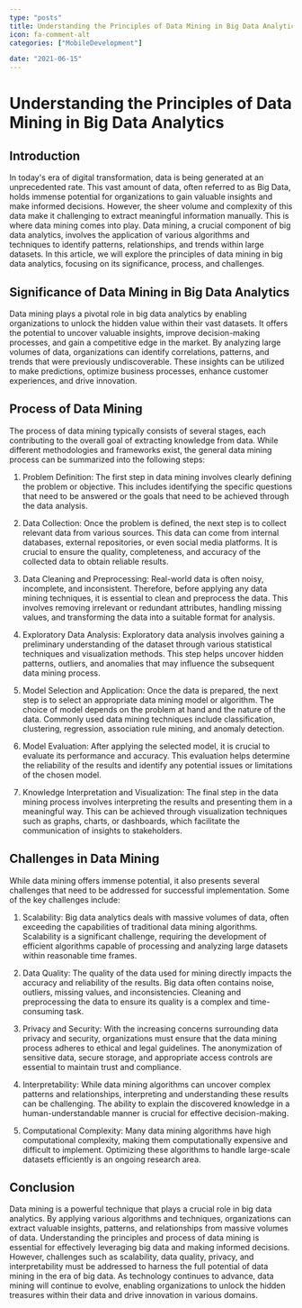 ```yaml
---
type: "posts"
title: Understanding the Principles of Data Mining in Big Data Analytics
icon: fa-comment-alt
categories: ["MobileDevelopment"]

date: "2021-06-15"
---
```




# Understanding the Principles of Data Mining in Big Data Analytics

## Introduction

In today's era of digital transformation, data is being generated at an unprecedented rate. This vast amount of data, often referred to as Big Data, holds immense potential for organizations to gain valuable insights and make informed decisions. However, the sheer volume and complexity of this data make it challenging to extract meaningful information manually. This is where data mining comes into play. Data mining, a crucial component of big data analytics, involves the application of various algorithms and techniques to identify patterns, relationships, and trends within large datasets. In this article, we will explore the principles of data mining in big data analytics, focusing on its significance, process, and challenges.

## Significance of Data Mining in Big Data Analytics

Data mining plays a pivotal role in big data analytics by enabling organizations to unlock the hidden value within their vast datasets. It offers the potential to uncover valuable insights, improve decision-making processes, and gain a competitive edge in the market. By analyzing large volumes of data, organizations can identify correlations, patterns, and trends that were previously undiscoverable. These insights can be utilized to make predictions, optimize business processes, enhance customer experiences, and drive innovation.

## Process of Data Mining

The process of data mining typically consists of several stages, each contributing to the overall goal of extracting knowledge from data. While different methodologies and frameworks exist, the general data mining process can be summarized into the following steps:

1. Problem Definition: The first step in data mining involves clearly defining the problem or objective. This includes identifying the specific questions that need to be answered or the goals that need to be achieved through the data analysis.

2. Data Collection: Once the problem is defined, the next step is to collect relevant data from various sources. This data can come from internal databases, external repositories, or even social media platforms. It is crucial to ensure the quality, completeness, and accuracy of the collected data to obtain reliable results.

3. Data Cleaning and Preprocessing: Real-world data is often noisy, incomplete, and inconsistent. Therefore, before applying any data mining techniques, it is essential to clean and preprocess the data. This involves removing irrelevant or redundant attributes, handling missing values, and transforming the data into a suitable format for analysis.

4. Exploratory Data Analysis: Exploratory data analysis involves gaining a preliminary understanding of the dataset through various statistical techniques and visualization methods. This step helps uncover hidden patterns, outliers, and anomalies that may influence the subsequent data mining process.

5. Model Selection and Application: Once the data is prepared, the next step is to select an appropriate data mining model or algorithm. The choice of model depends on the problem at hand and the nature of the data. Commonly used data mining techniques include classification, clustering, regression, association rule mining, and anomaly detection.

6. Model Evaluation: After applying the selected model, it is crucial to evaluate its performance and accuracy. This evaluation helps determine the reliability of the results and identify any potential issues or limitations of the chosen model.

7. Knowledge Interpretation and Visualization: The final step in the data mining process involves interpreting the results and presenting them in a meaningful way. This can be achieved through visualization techniques such as graphs, charts, or dashboards, which facilitate the communication of insights to stakeholders.

## Challenges in Data Mining

While data mining offers immense potential, it also presents several challenges that need to be addressed for successful implementation. Some of the key challenges include:

1. Scalability: Big data analytics deals with massive volumes of data, often exceeding the capabilities of traditional data mining algorithms. Scalability is a significant challenge, requiring the development of efficient algorithms capable of processing and analyzing large datasets within reasonable time frames.

2. Data Quality: The quality of the data used for mining directly impacts the accuracy and reliability of the results. Big data often contains noise, outliers, missing values, and inconsistencies. Cleaning and preprocessing the data to ensure its quality is a complex and time-consuming task.

3. Privacy and Security: With the increasing concerns surrounding data privacy and security, organizations must ensure that the data mining process adheres to ethical and legal guidelines. The anonymization of sensitive data, secure storage, and appropriate access controls are essential to maintain trust and compliance.

4. Interpretability: While data mining algorithms can uncover complex patterns and relationships, interpreting and understanding these results can be challenging. The ability to explain the discovered knowledge in a human-understandable manner is crucial for effective decision-making.

5. Computational Complexity: Many data mining algorithms have high computational complexity, making them computationally expensive and difficult to implement. Optimizing these algorithms to handle large-scale datasets efficiently is an ongoing research area.

## Conclusion

Data mining is a powerful technique that plays a crucial role in big data analytics. By applying various algorithms and techniques, organizations can extract valuable insights, patterns, and relationships from massive volumes of data. Understanding the principles and process of data mining is essential for effectively leveraging big data and making informed decisions. However, challenges such as scalability, data quality, privacy, and interpretability must be addressed to harness the full potential of data mining in the era of big data. As technology continues to advance, data mining will continue to evolve, enabling organizations to unlock the hidden treasures within their data and drive innovation in various domains.